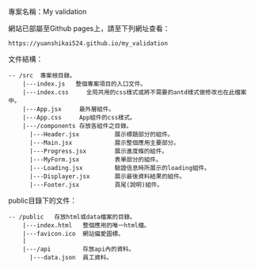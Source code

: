 專案名稱：My validation

網站已部屬至Github pages上，請至下列網址查看：

    https://yuanshikai524.github.io/my_validation

文件結構：

    -- /src  專案根目錄。
        |---index.js   整個專案項目的入口文件。
        |---index.css     全局共用的css樣式或將不需要的antd樣式做修改也在此檔案中。
        |---App.jsx     最外層組件。
        |---App.css     App組件的css樣式。
        |---/components 存放各組件之目錄。
          |---Header.jsx          展示標題部分的組件。
          |---Main.jsx            展示整個應用主要部分。
          |---Progress.jsx        展示進度條的組件。
          |---MyForm.jsx          表單部分的組件。
          |---Loading.jsx         驗證信息時所展示的loading組件。
          |---Displayer.jsx       展示最後資料結果的組件。
          |---Footer.jsx          頁尾(說明)組件。


public目錄下的文件：

    -- /public   存放html或data檔案的目錄。
        |---index.html   整個應用的唯一html檔。
        |---favicon.ico  網站偏愛圖標。
        |
        |---/api         存放api內的資料。
          |---data.json  員工資料。